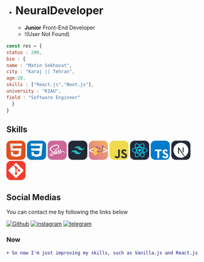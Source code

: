 - # NeuralDeveloper
  - **Junior** Front-End Developer
  - !(User Not Found)
``` javascript
const res = {
status : 200,
bio : {
name : "Matin Sekhavat",
city : "Karaj || Tehran",
age:20,
skills : ["React.js","Next.js"],
university : "KIAU",
field : "Software Enginner"
  }
}
```
## Skills

<p>
<img src="https://github.com/tandpfun/skill-icons/blob/main/icons/HTML.svg" width="50px"/>
<img src="https://github.com/tandpfun/skill-icons/blob/main/icons/CSS.svg" width="50px"/>
<img src="https://github.com/tandpfun/skill-icons/blob/main/icons/Sass.svg" width="50px"/>
<img src="https://github.com/tandpfun/skill-icons/blob/main/icons/TailwindCSS-Dark.svg" width="50px"/>
<img src="https://github.com/tandpfun/skill-icons/blob/main/icons/StyledComponents.svg" width="50px"/>
<img src="https://github.com/tandpfun/skill-icons/blob/main/icons/JavaScript.svg" width="50px"/>
<img src="https://github.com/tandpfun/skill-icons/blob/main/icons/React-Dark.svg" width="50px"/>
<img src="https://github.com/tandpfun/skill-icons/blob/main/icons/TypeScript.svg" width="50px"/>
<img src="https://github.com/tandpfun/skill-icons/blob/main/icons/NextJS-Dark.svg" width="50px"/>
<img src="https://github.com/tandpfun/skill-icons/blob/main/icons/Git.svg" width="50px"/>  
</p>

## Social Medias
You can contact me by following the links below
<p>
  <a href="https://github.com/matinsekhavat" target="_blank"><img class="icon"  width="50px"  alt="Github"  src="https://img.icons8.com/3d-fluency/94/null/github.png" /></a>
<a href="https://www.instagram.com/matinsekhavat?igsh=c3JuZnAzNnBnZWY0" target="_blank"><img class="icon"  alt="instagram" width=50px" src="https://img.icons8.com/3d-fluency/94/null/instagram-new.png" /></a>
<a href="http://T.me/MatinSekhavat" target="_blank"><img class="icon"  alt="telegram" width="50px" src="https://img.icons8.com/?size=100&id=k4jADXhS5U1t&format=png" /></a>

</p>

### Now
  ``` diff
 + So now I'm just improving my skills, such as Vanilla.js and React.js and also Learning Next.js...
```
